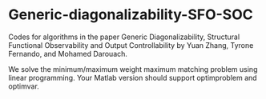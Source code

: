 # Generic-diagonalizability-SFO-SOC
Codes for algorithms in the paper Generic Diagonalizability, Structural Functional Observability and Output Controllability by Yuan Zhang, Tyrone Fernando, and Mohamed Darouach. 

We solve the minimum/maximum weight maximum matching problem using linear programming. Your Matlab version should support optimproblem and optimvar.


